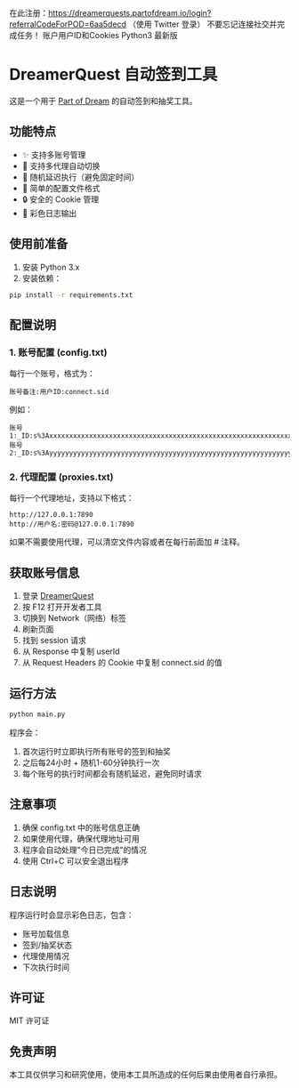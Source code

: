 在此注册：https://dreamerquests.partofdream.io/login?referralCodeForPOD=6aa5decd
 （使用 Twitter 登录）
不要忘记连接社交并完成任务！
账户用户ID和Cookies
Python3 最新版

# DreamerQuest 自动签到工具

这是一个用于 [Part of Dream](https://dreamerquests.partofdream.io/) 的自动签到和抽奖工具。

## 功能特点

- ✨ 支持多账号管理
- 🔄 支持多代理自动切换
- 🎲 随机延迟执行（避免固定时间）
- 📝 简单的配置文件格式
- 🔒 安全的 Cookie 管理
- 🌈 彩色日志输出

## 使用前准备

1. 安装 Python 3.x
2. 安装依赖：
```bash
pip install -r requirements.txt
```

## 配置说明

### 1. 账号配置 (config.txt)

每行一个账号，格式为：
```
账号备注:用户ID:connect.sid
```

例如：
```
账号1:_ID:s%3Axxxxxxxxxxxxxxxxxxxxxxxxxxxxxxxxxxxxxxxxxxxxxxxxxxxxxxxxxxxxxxxxxxxxxxxxxxxxxxxxxxxxxxxxxxxxxxxx
账号2:_ID:s%3Ayyyyyyyyyyyyyyyyyyyyyyyyyyyyyyyyyyyyyyyyyyyyyyyyyyyyyyyyyyyyyyyyyyyyyyyyyyyyyyyyyyyyyyyyyyyy
```

### 2. 代理配置 (proxies.txt)

每行一个代理地址，支持以下格式：
```
http://127.0.0.1:7890
http://用户名:密码@127.0.0.1:7890
```

如果不需要使用代理，可以清空文件内容或者在每行前面加 # 注释。

## 获取账号信息

1. 登录 [DreamerQuest](https://dreamerquests.partofdream.io/)
2. 按 F12 打开开发者工具
3. 切换到 Network（网络）标签
4. 刷新页面
5. 找到 session 请求
6. 从 Response 中复制 userId
7. 从 Request Headers 的 Cookie 中复制 connect.sid 的值

## 运行方法

```bash
python main.py
```

程序会：
1. 首次运行时立即执行所有账号的签到和抽奖
2. 之后每24小时 + 随机1-60分钟执行一次
3. 每个账号的执行时间都会有随机延迟，避免同时请求

## 注意事项

1. 确保 config.txt 中的账号信息正确
2. 如果使用代理，确保代理地址可用
3. 程序会自动处理"今日已完成"的情况
4. 使用 Ctrl+C 可以安全退出程序

## 日志说明

程序运行时会显示彩色日志，包含：
- 账号加载信息
- 签到/抽奖状态
- 代理使用情况
- 下次执行时间

## 许可证

MIT 许可证

## 免责声明

本工具仅供学习和研究使用，使用本工具所造成的任何后果由使用者自行承担。 
